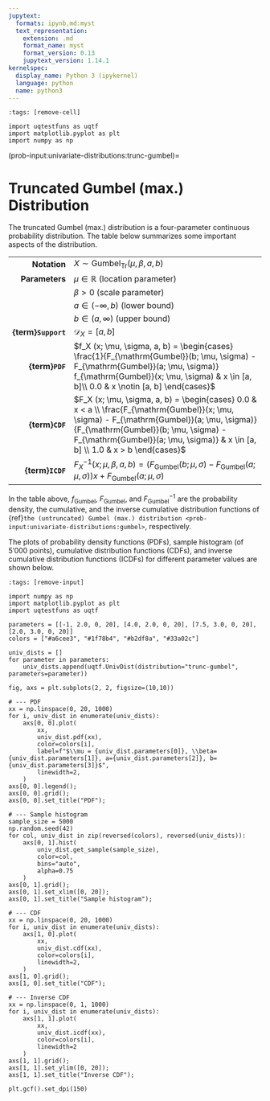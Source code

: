 ```yaml
---
jupytext:
  formats: ipynb,md:myst
  text_representation:
    extension: .md
    format_name: myst
    format_version: 0.13
    jupytext_version: 1.14.1
kernelspec:
  display_name: Python 3 (ipykernel)
  language: python
  name: python3
---
```


```{code-cell} ipython3
:tags: [remove-cell]

import uqtestfuns as uqtf
import matplotlib.pyplot as plt
import numpy as np
```

(prob-input:univariate-distributions:trunc-gumbel)=
# Truncated Gumbel (max.) Distribution

The truncated Gumbel (max.) distribution is a four-parameter continuous
probability distribution.
The table below summarizes some important aspects of the distribution.

|                      |                                                                                                                                                                                                                                                                   |
|---------------------:|-------------------------------------------------------------------------------------------------------------------------------------------------------------------------------------------------------------------------------------------------------------------|
|         **Notation** | $X \sim \mathrm{Gumbel}_{\mathrm{Tr}} (\mu, \beta, a, b)$                                                                                                                                                                                                         |
|       **Parameters** | $\mu \in \mathbb{R}$ (location parameter)                                                                                                                                                                                                                         |
|                      | $\beta > 0$ (scale parameter)                                                                                                                                                                                                                                     |
|                      | $a \in (-\infty, b)$ (lower bound)                                                                                                                                                                                                                                |
|                      | $b \in (a, \infty)$ (upper bound)                                                                                                                                                                                                                                 |
|  **{term}`Support`** | $\mathcal{D}_X = [a, b]$                                                                                                                                                                                                                                          |
|      **{term}`PDF`** | $f_X (x; \mu, \sigma, a, b) = \begin{cases} \frac{1}{F_{\mathrm{Gumbel}}(b; \mu, \sigma) - F_{\mathrm{Gumbel}}(a; \mu, \sigma)} f_{\mathrm{Gumbel}}(x; \mu, \sigma) & x \in [a, b]\\ 0.0 & x \notin [a, b] \end{cases}$                                           |
|      **{term}`CDF`** | $F_X (x; \mu, \sigma, a, b) = \begin{cases} 0.0 & x < a \\ \frac{F_{\mathrm{Gumbel}}(x; \mu, \sigma) - F_{\mathrm{Gumbel}}(a; \mu, \sigma)}{F_{\mathrm{Gumbel}}(b; \mu, \sigma) - F_{\mathrm{Gumbel}}(a; \mu, \sigma)} & x \in [a, b] \\ 1.0 & x > b \end{cases}$ |
|     **{term}`ICDF`** | $F^{-1}_X (x; \mu, \beta, a, b) = \left(F_{\mathrm{Gumbel}}(b; \mu, \sigma) - F_{\mathrm{Gumbel}}(a; \mu, \sigma)\right) x + F_{\mathrm{Gumbel}}(a; \mu, \sigma)$                                                                                                 |

In the table above, $f_{\mathrm{Gumbel}}$, $F_{\mathrm{Gumbel}}$,
and $F^{-1}_{\mathrm{Gumbel}}$ are the probability density,
the cumulative, and the inverse cumulative distribution functions
of {ref}`the (untruncated) Gumbel (max.) distribution <prob-input:univariate-distributions:gumbel>`,
respectively.

The plots of probability density functions (PDFs),
sample histogram (of $5'000$ points),
cumulative distribution functions (CDFs),
and inverse cumulative distribution functions (ICDFs) for different parameter
values are shown below.

```{code-cell} ipython3
:tags: [remove-input]

import numpy as np
import matplotlib.pyplot as plt
import uqtestfuns as uqtf

parameters = [[-1, 2.0, 0, 20], [4.0, 2.0, 0, 20], [7.5, 3.0, 0, 20], [2.0, 3.0, 0, 20]]
colors = ["#a6cee3", "#1f78b4", "#b2df8a", "#33a02c"]

univ_dists = []
for parameter in parameters:
    univ_dists.append(uqtf.UnivDist(distribution="trunc-gumbel", parameters=parameter))

fig, axs = plt.subplots(2, 2, figsize=(10,10))

# --- PDF
xx = np.linspace(0, 20, 1000)
for i, univ_dist in enumerate(univ_dists):
    axs[0, 0].plot(
        xx,
        univ_dist.pdf(xx),
        color=colors[i],
        label=f"$\\mu = {univ_dist.parameters[0]}, \\beta={univ_dist.parameters[1]}, a={univ_dist.parameters[2]}, b={univ_dist.parameters[3]}$",
        linewidth=2,
    )
axs[0, 0].legend();
axs[0, 0].grid();
axs[0, 0].set_title("PDF");

# --- Sample histogram
sample_size = 5000
np.random.seed(42)
for col, univ_dist in zip(reversed(colors), reversed(univ_dists)):
    axs[0, 1].hist(
        univ_dist.get_sample(sample_size),
        color=col,
        bins="auto",
        alpha=0.75
    )
axs[0, 1].grid();
axs[0, 1].set_xlim([0, 20]);
axs[0, 1].set_title("Sample histogram");

# --- CDF
xx = np.linspace(0, 20, 1000)
for i, univ_dist in enumerate(univ_dists):
    axs[1, 0].plot(
        xx,
        univ_dist.cdf(xx),
        color=colors[i],
        linewidth=2,
    )
axs[1, 0].grid();
axs[1, 0].set_title("CDF");

# --- Inverse CDF
xx = np.linspace(0, 1, 1000)
for i, univ_dist in enumerate(univ_dists):
    axs[1, 1].plot(
        xx,
        univ_dist.icdf(xx),
        color=colors[i],
        linewidth=2
    )
axs[1, 1].grid();
axs[1, 1].set_ylim([0, 20]);
axs[1, 1].set_title("Inverse CDF");

plt.gcf().set_dpi(150)
```